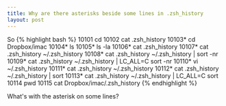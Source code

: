 ```yaml
---
title: Why are there asterisks beside some lines in .zsh_history
layout: post
---
```

So
{% highlight bash %}
10101  cd
10102  cat .zsh_history
10103* cd Dropbox/imac
10104* ls
10105* ls -la
10106* cat .zsh_history
10107* cat .zsh_history ~/.zsh_history
10108* cat .zsh_history ~/.zsh_history | sort -nr
10109* cat .zsh_history ~/.zsh_history | LC_ALL=C sort -nr
10110* vi ~/.zsh_history
10111* cat .zsh_history ~/.zsh_history
10112* cat .zsh_history ~/.zsh_history | sort
10113* cat .zsh_history ~/.zsh_history | LC_ALL=C sort
10114  pwd
10115  cat Dropbox/imac/.zsh_history
{% endhighlight %}

What's with the asterisk on some lines?